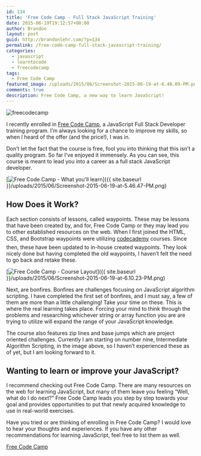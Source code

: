 ```yaml
---
id: 134
title: 'Free Code Camp - Full Stack JavaScript Training'
date: 2015-06-19T19:12:57+00:00
author: Brandon
layout: post
guid: http://brandonlehr.com/?p=134
permalink: /free-code-camp-full-stack-javascript-training/
categories:
  - javascript
  - learntocode
  - freecodecamp
tags:
  - Free Code Camp
featured_image: /uploads/2015/06/Screenshot-2015-06-19-at-6.48.09-PM.png
comments: true
description: Free Code Camp, a new way to learn JavaScript!
---
```

<img src="{{ site.baseurl }}{{ page.featured_image }}" alt="freecodecamp" class="" />

I recently enrolled in [Free Code Camp](http://www.freecodecamp.com/), a JavaScript Full Stack Developer training program. I&#8217;m always looking for a chance to improve my skills, so when I heard of the offer (and the price!), I was in.

Don&#8217;t let the fact that the course is free, fool you into thinking that this isn&#8217;t a quality program. So far I&#8217;ve enjoyed it immensely. As you can see, this course is meant to lead you into a career as a full stack JavaScript developer.

[<img class="img-rounded" src="{{ site.baseurl }}/uploads/2015/06/Screenshot-2015-06-19-at-5.46.47-PM-1024x590.png?fit=640%2C369" alt="Free Code Camp - What you'll learn" srcset="{{ site.baseurl }}/uploads/2015/06/Screenshot-2015-06-19-at-5.46.47-PM.png?resize=1024%2C590 1024w, {{ site.baseurl }}/uploads/2015/06/Screenshot-2015-06-19-at-5.46.47-PM.png?resize=300%2C173 300w, {{ site.baseurl }}/uploads/2015/06/Screenshot-2015-06-19-at-5.46.47-PM.png?w=1136 1136w" sizes="(max-width: 640px) 100vw, 640px" data-recalc-dims="1" />]({{ site.baseurl }}/uploads/2015/06/Screenshot-2015-06-19-at-5.46.47-PM.png)

## How Does it Work?

Each section consists of lessons, called waypoints. These may be lessons that have been created by, and for, Free Code Camp or they may lead you to other established resources on the web. When I first joined the HTML, CSS, and Bootstrap waypoints were utilizing [codecademy](http://www.codecademy.com/) courses. Since then, these have been updated to in-house created waypoints. They look nicely done but having completed the old waypoints, I haven&#8217;t felt the need to go back and retake these.<!--more-->

[<img class="img-rounded aligncenter wp-image-140 size-full" src="{{ site.baseurl }}/uploads/2015/06/Screenshot-2015-06-19-at-6.10.23-PM-e1434754281954.png?fit=640%2C546" alt="Free Code Camp - Course Layout " srcset="{{ site.baseurl }}/uploads/2015/06/Screenshot-2015-06-19-at-6.10.23-PM-e1434754281954.png?w=675 675w, {{ site.baseurl }}/uploads/2015/06/Screenshot-2015-06-19-at-6.10.23-PM-e1434754281954.png?resize=300%2C256 300w" sizes="(max-width: 640px) 100vw, 640px" data-recalc-dims="1" />]({{ site.baseurl }}/uploads/2015/06/Screenshot-2015-06-19-at-6.10.23-PM.png)

Next, are bonfires. Bonfires are challenges focusing on JavaScript algorithm scripting. I have completed the first set of bonfires, and I must say, a few of them are more than a little challenging! Take your time on these. This is where the real learning takes place. Forcing your mind to think through the problems and researching whichever string or array function you are are trying to utilize will expand the range of your JavaScript knowledge.

The course also features zip lines and base jumps which are project oriented challenges. Currently I am starting on number nine, Intermediate Algorithm Scripting, in the image above, so I haven&#8217;t experienced these as of yet, but I am looking forward to it.

## Wanting to learn or improve your JavaScript?

I recommend checking out Free Code Camp. There are many resources on the web for learning JavaScript, but many of them leave you feeling &#8220;Well, what do I do next?&#8221; Free Code Camp leads you step by step towards your goal and provides opportunities to put that newly acquired knowledge to use in real-world exercises.

Have you tried or are thinking of enrolling in Free Code Camp? I would love to hear your thoughts and experiences. If you have any other recommendations for learning JavaScript, feel free to list them as well.

[Free Code Camp](http://www.freecodecamp.com/)

&nbsp;
